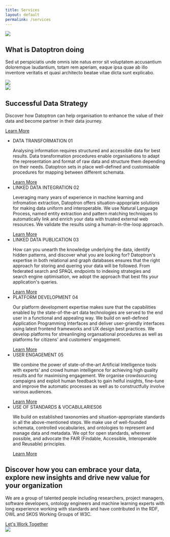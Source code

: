 ```yaml
---
title: Services
layout: default
permalink: /services
---
```

<main role="main">
  <!-- generic layout-->
  <section class="twocolumns">
    <div class="container">
      <!-- row-->
      <div class="row">
        <!-- left-->
        <div class="col-xl-4 col-lg-4 col-md-12 left">
          <!-- heading-->
          <div class="text">
            <!-- oval-->
            <img class="oval" src="{{ site.baseurl }}/assets/img/ic-oval-6.png">
            <!-- heads-->
            <h2>
               What is <span class="green">Datoptron </span>doing</h2>
            <p>
              Sed ut perspiciatis unde omnis iste natus error sit voluptatem accusantium doloremque laudantium, totam rem aperiam, eaque ipsa quae ab illo inventore veritatis et quasi architecto beatae vitae dicta sunt explicabo.
            </p>
          </div>
          <!-- character-->
          <img class="character" src="{{ site.baseurl }}/assets/img/img-character-5.png">
          <!-- banner-->
          <div class="banner-wrap">
            <div class="banner">
              <!-- oval-->
              <img class="oval" src="{{ site.baseurl }}/assets/img/ic-oval-6.png">
              <!-- text-->
              <h2>Successful Data Strategy</h2>
              <p>
                Discover how Datoptron can help organisation to enhance the value of their data and become partner in their data journey.
              </p>
              <a href="#">Learn More</a>
            </div>
          </div>
        </div>
        <!-- right-->
        <div class="col-xl-8 col-lg-8 col-md-12 right">
          <!-- pills services-->
          <ul class="services">
            <!-- li-->
            <li class="sideleft">
              <div class="wrap"> <span class="title">DATA TRANSFORMATION </span><span class="num">01</span></div>
              <div class="text">
                <p>
                  Analysing information requires structured and accessible data for best results. Data transformation procedures enable organisations to adapt the representation and format of raw data and structure them depending on their needs. Datoptron sets in place well-defined and customisable procedures for mapping between different schemata.
                </p>
                <a href="{{ site.baseurl }}/datatransformation">Learn More</a>
              </div>
            </li>
            <!-- li-->
            <li class="sideright">
              <div class="wrap"><span class="title">LINKED DATA INTEGRATION </span><span class="num">02</span></div>
              <div class="text">
                <p>
                  Leveraging many years of experience in machine learning and infromation extraction, Datoptron offers situation-appopriate solutions for making data uniform and interoperable. We use Natural Language Process, named entity extraction and pattern matching techniques to automatically link and enrich your data with trusted external web resources. We validate the results using a human-in-the-loop approach.
                </p>
                <a href="#">Learn More</a>
              </div>
            </li>
            <!-- li-->
            <li class="sideleft">
              <div class="wrap"> <span class="title">LINKED DATA PUBLICATION </span><span class="num">03</span></div>
              <div class="text">
                <p>
                  How can you unearth the knowledge underlying the data, identify hidden patterns, and discover what you are looking for? Datoptron's expertise in both relational and graph databases ensures that the right approach for storing and quering your data will be followed. From federated search and SPAQL endpoints to indexing strategies and search engine optimisation, we adopt the approach that best fits your application's queries.
                </p>
                <a href="#">Learn More</a>
              </div>
            </li>
            <!-- li-->
            <li class="sideright">
              <div class="wrap"><span class="title">PLATFORM DEVELOPMENT </span><span class="num">04</span></div>
              <div class="text">
                <p>
                  Our platform development expertise makes sure that the capabilities enabled by the state-of-the-art data technologies are served to the end user  in a functional and appealing way. We build on well-defined Application Programming Interfaces  and deliver user-griendly interfaces using latest frontend frameworks and UX design best practices. We develop platforms for streanlinging organsational procedures as well as platforms for citizens' and customers' engagement.
                </p>
                <a href="#">Learn More</a>
              </div>
            </li>
            <!-- li-->
            <li class="sideleft">
              <div class="wrap"> <span class="title">USER ENGAGEMENT </span><span class="num">05</span></div>
              <div class="text">
                <p>
                  We combine the power of state-of-the-art Artificial Intelligence tools with experts’ and crowd human intelligence for achieving high quality results and for maximising engagement.  We organise crowdsourcing campaigns and exploit human feedback to gain helful insights, fine-tune and improve the automatic processes as well as to constructfully involve various audiences.
                </p>
                <a href="#">Learn More</a>
              </div>
            </li>
            <!-- li-->
            <li class="sideright">
              <div class="wrap"> <span class="title">USE OF STANDARDS &amp; VOCABULARIES</span><span class="num">06</span></div>
              <div class="text">
                <p>
                  We build on established taxonomies and situation-appropriate standards in all the above-mentioned steps.  We make use of well-founded schemata, controlled vocabularies, and ontologies to represent and manage data and metadata. We opt for open standards, wherever possible, and advocate  the FAIR (Findable, Accessible, Interoperable and Reusable) principles.
                </p>
                <a href="#">Learn More</a>
              </div>
            </li>
          </ul>
        </div>
      </div>
    </div>
  </section>
  <!-- call to action-->
  <section class="home-calltoaction">
    <div class="container">
      <!-- heading-->
      <div class="text">
        <h2>Discover how you can embrace your data, explore <span class="green">new insights </span>and drive <span class="green">new value </span>for your organization</h2>
        <p>
          We are a group of talented people including researchers, project managers, software developers, ontology engineers and machine learning experts with long experience working with standards and have contributed in the RDF, OWL and SKOS Working Groups of W3C.
        </p>
        <a href="{{ site.baseurl }}/contact">Let's Work Together</a>
      </div>
      <!-- character-->
      <img class="character" src="{{ site.baseurl }}/assets/img/img-character-3.png">
    </div>
  </section>
</main>
